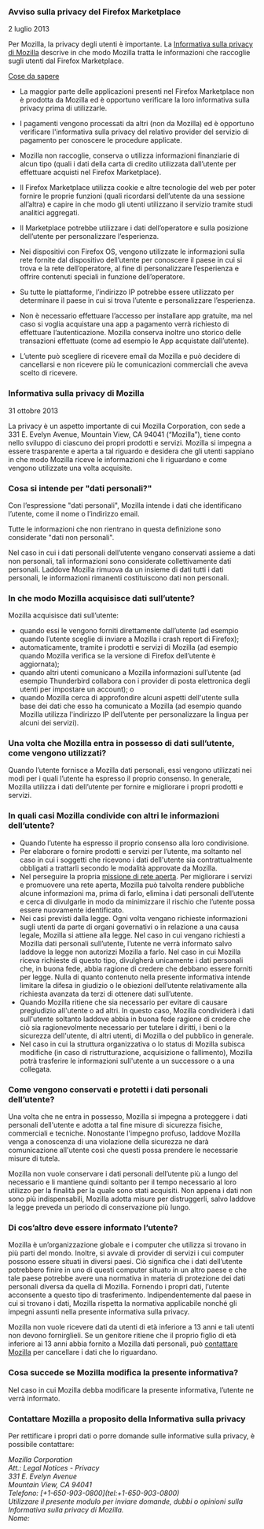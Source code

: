 ### Avviso sulla privacy del Firefox Marketplace
2 luglio 2013

Per Mozilla, la privacy degli utenti è importante. La [Informativa sulla privacy di Mozilla](http://www.mozilla.org/en-US/privacy/) descrive in che modo Mozilla tratta le informazioni che raccoglie sugli utenti dal Firefox Marketplace.

<u>Cose da sapere</u>

- La maggior parte delle applicazioni presenti nel Firefox Marketplace non è prodotta da Mozilla ed è opportuno verificare la loro informativa sulla privacy prima di utilizzarle.

- I pagamenti vengono processati da altri (non da Mozilla) ed è opportuno verificare l'informativa sulla privacy del relativo provider del servizio di pagamento per conoscere le procedure applicate.
 - Mozilla non raccoglie, conserva o utilizza informazioni finanziarie di alcun tipo (quali i dati della carta di credito utilizzata dall’utente per effettuare acquisti nel Firefox Marketplace).
- Il Firefox Marketplace utilizza cookie e altre tecnologie del web per poter fornire le proprie funzioni (quali ricordarsi dell’utente da una sessione all’altra) e capire in che modo gli utenti utilizzano il servizio tramite studi analitici aggregati.
- Il Marketplace potrebbe utilizzare i dati dell’operatore e sulla posizione dell’utente per personalizzare l’esperienza.
 - Nei dispositivi con Firefox OS, vengono utilizzate le informazioni sulla rete fornite dal dispositivo dell’utente per conoscere il paese in cui si trova e la rete dell’operatore, al fine di personalizzare l’esperienza e offrire contenuti speciali in funzione dell’operatore.
 - Su tutte le piattaforme, l’indirizzo IP potrebbe essere utilizzato per determinare il paese in cui si trova l’utente e personalizzare l’esperienza.
- Non è necessario effettuare l’accesso per installare app gratuite, ma nel caso si voglia acquistare una app a pagamento verrà richiesto di effettuare l’autenticazione. Mozilla conserva inoltre uno storico delle transazioni effettuate (come ad esempio le App acquistate dall’utente).
- L’utente può scegliere di ricevere email da Mozilla e può decidere di cancellarsi e non ricevere più le comunicazioni commerciali che aveva scelto di ricevere.


### Informativa sulla privacy di Mozilla
31 ottobre 2013

La privacy è un aspetto importante di cui Mozilla Corporation, con sede a 331 E. Evelyn Avenue, Mountain View, CA 94041 (“Mozilla”), tiene conto nello sviluppo di ciascuno dei propri prodotti e servizi. Mozilla si impegna a essere trasparente e aperta a tal riguardo e desidera che gli utenti sappiano in che modo Mozilla riceve le informazioni che li riguardano e come vengono utilizzate una volta acquisite.

### Cosa si intende per "dati personali?"

Con l’espressione "dati personali", Mozilla intende i dati che identificano l’utente, come il nome o l’indirizzo email.

Tutte le informazioni che non rientrano in questa definizione sono considerate "dati non personali".

Nel caso in cui i dati personali dell’utente vengano conservati assieme a dati non personali, tali informazioni sono considerate collettivamente dati personali. Laddove Mozilla rimuova da un insieme di dati tutti i dati personali, le informazioni rimanenti costituiscono dati non personali.

### In che modo Mozilla acquisisce dati sull’utente?

Mozilla acquisisce dati sull’utente:

- quando essi le vengono forniti direttamente dall’utente (ad esempio quando l’utente sceglie di inviare a Mozilla i crash report di Firefox);
- automaticamente, tramite i prodotti e servizi di Mozilla (ad esempio quando Mozilla verifica se la versione di Firefox dell’utente è aggiornata);
- quando altri utenti comunicano a Mozilla informazioni sull’utente (ad esempio Thunderbird collabora con i provider di posta elettronica degli utenti per impostare un account); o
- quando Mozilla cerca di approfondire alcuni aspetti dell'utente sulla base dei dati che esso ha comunicato a Mozilla (ad esempio quando Mozilla utilizza l'indirizzo IP dell’utente per personalizzare la lingua per alcuni dei servizi).

### Una volta che Mozilla entra in possesso di dati sull’utente, come vengono utilizzati?

Quando l’utente fornisce a Mozilla dati personali, essi vengono utilizzati nei modi per i quali l’utente ha espresso il proprio consenso. In generale, Mozilla utilizza i dati dell’utente per fornire e migliorare i propri prodotti e servizi.

### In quali casi Mozilla condivide con altri le informazioni dell’utente?

- Quando l’utente ha espresso il proprio consenso alla loro condivisione.
- Per elaborare o fornire prodotti e servizi per l’utente, ma soltanto nel caso in cui i soggetti che ricevono i dati dell'utente sia contrattualmente obbligati a trattarli secondo le modalità approvate da Mozilla.
- Nel perseguire la propria [missione di rete aperta](http://www.mozilla.org/about/manifesto.html). Per migliorare i servizi e promuovere una rete aperta, Mozilla può talvolta rendere pubbliche alcune informazioni ma, prima di farlo, elimina i dati personali dell’utente e cerca di divulgarle in modo da minimizzare il rischio che l’utente possa essere nuovamente identificato.
- Nei casi previsti dalla legge. Ogni volta vengano richieste informazioni sugli utenti da parte di organi governativi o in  relazione a una causa legale, Mozilla si attiene alla legge. Nel caso in cui vengano richiesti a Mozilla dati personali sull’utente, l’utente ne verrà informato salvo laddove la legge non autorizzi Mozilla a farlo. Nel caso in cui Mozilla riceva richieste di questo tipo, divulgherà unicamente i dati personali che, in buona fede, abbia ragione di credere che debbano essere forniti per legge. Nulla di quanto contenuto nella presente informativa intende limitare la difesa in giudizio o le obiezioni dell’utente relativamente alla richiesta avanzata da terzi di ottenere dati sull’utente.
- Quando Mozilla ritiene che sia necessario per evitare di causare pregiudizio all'utente o ad altri. In questo caso, Mozilla condividerà i dati sull'utente soltanto laddove abbia in buona fede ragione di credere che ciò sia ragionevolmente necessario per tutelare i diritti, i beni o la sicurezza dell'utente, di altri utenti, di Mozilla o del pubblico in generale.
- Nel caso in cui la struttura organizzativa o lo status di Mozilla subisca modifiche (in caso di ristrutturazione, acquisizione o fallimento), Mozilla potrà trasferire le informazioni sull'utente a un successore o a una collegata.

### Come vengono conservati e protetti i dati personali dell’utente?

Una volta che ne entra in possesso, Mozilla si impegna a proteggere i dati personali dell'utente e adotta a tal fine misure di sicurezza fisiche, commerciali e tecniche. Nonostante l'impegno profuso, laddove Mozilla venga a conoscenza di una violazione della sicurezza ne darà comunicazione all'utente così che questi possa prendere le necessarie misure di tutela.

Mozilla non vuole conservare i dati personali dell’utente più a lungo del necessario e li mantiene quindi soltanto per il tempo necessario al loro utilizzo per la finalità per la quale sono stati acquisiti. Non appena i dati non sono più indispensabili, Mozilla adotta misure per distruggerli, salvo laddove la legge preveda un periodo di conservazione più lungo.

### Di cos’altro deve essere informato l’utente?

Mozilla è un’organizzazione globale e i computer che utilizza si trovano in più parti del mondo. Inoltre, si avvale di provider di servizi i cui computer possono essere situati in diversi paesi. Ciò significa che i dati dell’utente potrebbero finire in uno di questi computer situato in un altro paese e che tale paese potrebbe avere una normativa in materia di protezione dei dati personali diversa da quella di Mozilla. Fornendo i propri dati, l’utente acconsente a questo tipo di trasferimento. Indipendentemente dal paese in cui si trovano i dati, Mozilla rispetta la normativa applicabile nonché gli impegni assunti nella presente informativa sulla privacy.

Mozilla non vuole ricevere dati da utenti di età inferiore a 13 anni e tali utenti non devono fornirglieli. Se un genitore ritiene che il proprio figlio di età inferiore ai 13 anni abbia fornito a Mozilla dati personali, può [contattare Mozilla](https://www.mozilla.org/privacy/policies/firefox-os/#top) per cancellare i dati che lo riguardano.

### Cosa succede se Mozilla modifica la presente informativa?

Nel caso in cui Mozilla debba modificare la presente informativa, l’utente ne verrà informato.

### Contattare Mozilla a proposito della Informativa sulla privacy

Per rettificare i propri dati o porre domande sulle informative sulla privacy, è possibile contattare:

<address>
  Mozilla Corporation<br>
  Att.: Legal Notices - Privacy<br>
  331 E. Evelyn Avenue<br>
  Mountain View, CA 94041<br>
  Telefono: [+1-650-903-0800](tel:+1-650-903-0800)<br>
  Utilizzare il presente modulo per inviare domande, dubbi o opinioni sulla <br>Informativa sulla privacy di Mozilla.<br>
  Nome:
</address>
